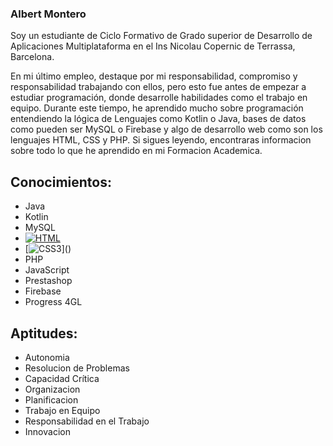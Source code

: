 ### Albert Montero
Soy un estudiante de Ciclo Formativo de Grado superior de Desarrollo de Aplicaciones Multiplataforma en el Ins Nicolau Copernic de Terrassa, Barcelona.

En mi último empleo, destaque por mi responsabilidad, compromiso y responsabilidad trabajando con ellos, pero esto fue antes de empezar a estudiar programación, donde desarrolle habilidades como el trabajo en equipo. Durante este tiempo, he aprendido mucho sobre programación entendiendo la lógica de Lenguajes como Kotlin o Java, bases de datos como pueden ser MySQL o Firebase y algo de desarrollo web como son los lenguajes HTML, CSS y PHP. Si sigues leyendo, encontraras informacion sobre
todo lo que he aprendido en mi Formacion Academica.

## Conocimientos:
 - Java
 - Kotlin
 - MySQL
 - [![HTML](https://img.shields.io/badge/HTML-239120?style=for-the-badge&logo=html5&logoColor=white)]()
 - [![CSS3]([[https://img.shields.io/badge/CSS-239120?&style=for-the-badge&logo=css3&logoColor=white](https://img.shields.io/badge/CSS3-1572B6?style=for-the-badge&logo=css3&logoColor=white)])]()
 - PHP
 - JavaScript
 - Prestashop
 - Firebase
 - Progress 4GL

## Aptitudes:
 - Autonomia
 - Resolucion de Problemas
 - Capacidad Crítica
 - Organizacion
 - Planificacion
 - Trabajo en Equipo
 - Responsabilidad en el Trabajo
 - Innovacion

